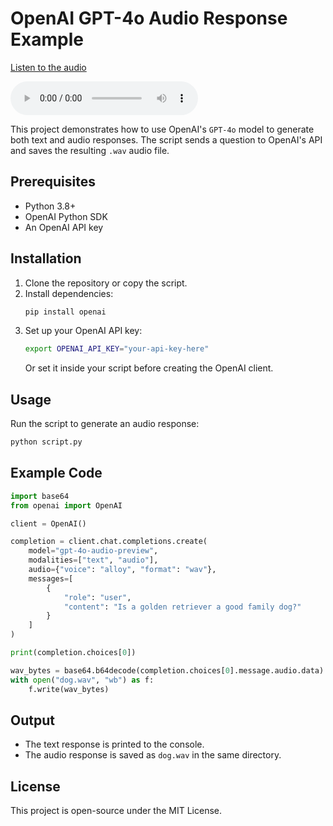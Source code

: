 # OpenAI GPT-4o Audio Response Example
[Listen to the audio](dog.wav)

<audio controls>
  <source src="D:/Agentic AI/dog.wav" type="audio/wav">
  Your browser does not support the audio element.
</audio>

This project demonstrates how to use OpenAI's `GPT-4o` model to generate both text and audio responses. The script sends a question to OpenAI's API and saves the resulting `.wav` audio file.

## Prerequisites

- Python 3.8+
- OpenAI Python SDK
- An OpenAI API key

## Installation

1. Clone the repository or copy the script.
2. Install dependencies:
   ```sh
   pip install openai
   ```
3. Set up your OpenAI API key:
   ```sh
   export OPENAI_API_KEY="your-api-key-here"
   ```
   Or set it inside your script before creating the OpenAI client.

## Usage

Run the script to generate an audio response:

```sh
python script.py
```

## Example Code

```python
import base64
from openai import OpenAI

client = OpenAI()

completion = client.chat.completions.create(
    model="gpt-4o-audio-preview",
    modalities=["text", "audio"],
    audio={"voice": "alloy", "format": "wav"},
    messages=[
        {
            "role": "user",
            "content": "Is a golden retriever a good family dog?"
        }
    ]
)

print(completion.choices[0])

wav_bytes = base64.b64decode(completion.choices[0].message.audio.data)
with open("dog.wav", "wb") as f:
    f.write(wav_bytes)
```

## Output
- The text response is printed to the console.
- The audio response is saved as `dog.wav` in the same directory.

## License
This project is open-source under the MIT License.
